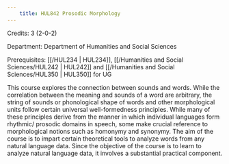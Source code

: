 ```yaml
---
    title: HUL842 Prosodic Morphology
---
```

Credits: 3 (2-0-2)

Department: Department of Humanities and Social Sciences

Prerequisites: [[/HUL234 | HUL234]], [[/Humanities and Social Sciences/HUL242 | HUL242]] and [[/Humanities and Social Sciences/HUL350 | HUL350]] for UG

This course explores the connection between sounds and words. While the correlation between the meaning and sounds of a word are arbitrary, the string of sounds or phonological shape of words and other morphological units follow certain universal well-formedness principles. While many of these principles derive from the manner in which individual languages form rhythmic/ prosodic domains in speech, some make crucial reference to morphological notions such as homonymy and synonymy. The aim of the course is to impart certain theoretical tools to analyze words from any natural language data. Since the objective of the course is to learn to analyze natural language data, it involves a substantial practical component.